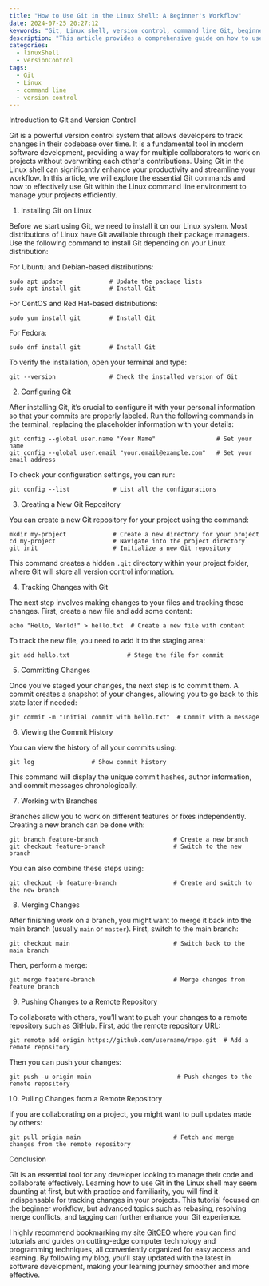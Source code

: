 ```yaml
---
title: "How to Use Git in the Linux Shell: A Beginner's Workflow"
date: 2024-07-25 20:27:12
keywords: "Git, Linux shell, version control, command line Git, beginner tutorial"
description: "This article provides a comprehensive guide on how to use Git in the Linux shell for beginners. It covers the fundamentals of Git, including installation, basic commands, and a typical workflow. Ideal for those looking to manage their projects effectively using version control, this tutorial offers step-by-step instructions and explanations to help new users become comfortable with Git and improve their productivity. Learn best practices for using Git, including staging changes, making commits, pushing to repositories, and branching strategies. Start using Git to enhance your coding efficiency today!"
categories:
  - linuxShell
  - versionControl
tags:
  - Git
  - Linux
  - command line
  - version control
---
```


Introduction to Git and Version Control

Git is a powerful version control system that allows developers to track changes in their codebase over time. It is a fundamental tool in modern software development, providing a way for multiple collaborators to work on projects without overwriting each other's contributions. Using Git in the Linux shell can significantly enhance your productivity and streamline your workflow. In this article, we will explore the essential Git commands and how to effectively use Git within the Linux command line environment to manage your projects efficiently. 

<!-- more -->

1. Installing Git on Linux

Before we start using Git, we need to install it on our Linux system. Most distributions of Linux have Git available through their package managers. Use the following command to install Git depending on your Linux distribution:

For Ubuntu and Debian-based distributions:
```
sudo apt update             # Update the package lists
sudo apt install git        # Install Git
```

For CentOS and Red Hat-based distributions:
```
sudo yum install git        # Install Git
```

For Fedora:
```
sudo dnf install git        # Install Git
```

To verify the installation, open your terminal and type:
```
git --version               # Check the installed version of Git
```

2. Configuring Git

After installing Git, it’s crucial to configure it with your personal information so that your commits are properly labeled. Run the following commands in the terminal, replacing the placeholder information with your details:

```
git config --global user.name "Your Name"                 # Set your name
git config --global user.email "your.email@example.com"   # Set your email address
```

To check your configuration settings, you can run:
```
git config --list            # List all the configurations
```

3. Creating a New Git Repository

You can create a new Git repository for your project using the command:
```
mkdir my-project             # Create a new directory for your project
cd my-project                # Navigate into the project directory
git init                     # Initialize a new Git repository
```
This command creates a hidden `.git` directory within your project folder, where Git will store all version control information.

4. Tracking Changes with Git

The next step involves making changes to your files and tracking those changes. First, create a new file and add some content:
```
echo "Hello, World!" > hello.txt  # Create a new file with content
```

To track the new file, you need to add it to the staging area:
```
git add hello.txt                # Stage the file for commit
```

5. Committing Changes

Once you’ve staged your changes, the next step is to commit them. A commit creates a snapshot of your changes, allowing you to go back to this state later if needed:
```
git commit -m "Initial commit with hello.txt"  # Commit with a message
```

6. Viewing the Commit History

You can view the history of all your commits using:
```
git log                # Show commit history
```

This command will display the unique commit hashes, author information, and commit messages chronologically.

7. Working with Branches

Branches allow you to work on different features or fixes independently. Creating a new branch can be done with:
```
git branch feature-branch                     # Create a new branch
git checkout feature-branch                   # Switch to the new branch
```

You can also combine these steps using:
```
git checkout -b feature-branch                # Create and switch to the new branch
```

8. Merging Changes 

After finishing work on a branch, you might want to merge it back into the main branch (usually `main` or `master`). First, switch to the main branch:
```
git checkout main                             # Switch back to the main branch
```

Then, perform a merge:
```
git merge feature-branch                      # Merge changes from feature branch
```

9. Pushing Changes to a Remote Repository

To collaborate with others, you’ll want to push your changes to a remote repository such as GitHub. First, add the remote repository URL:
```
git remote add origin https://github.com/username/repo.git  # Add a remote repository
```

Then you can push your changes:
```
git push -u origin main                        # Push changes to the remote repository
```

10. Pulling Changes from a Remote Repository

If you are collaborating on a project, you might want to pull updates made by others:
```
git pull origin main                          # Fetch and merge changes from the remote repository
```

Conclusion

Git is an essential tool for any developer looking to manage their code and collaborate effectively. Learning how to use Git in the Linux shell may seem daunting at first, but with practice and familiarity, you will find it indispensable for tracking changes in your projects. This tutorial focused on the beginner workflow, but advanced topics such as rebasing, resolving merge conflicts, and tagging can further enhance your Git experience. 

I highly recommend bookmarking my site [GitCEO](https://gitceo.com) where you can find tutorials and guides on cutting-edge computer technology and programming techniques, all conveniently organized for easy access and learning. By following my blog, you'll stay updated with the latest in software development, making your learning journey smoother and more effective.